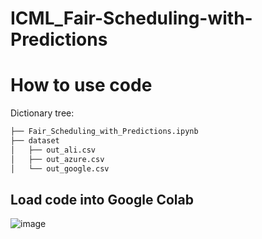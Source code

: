 # ICML_Fair-Scheduling-with-Predictions


# How to use code
Dictionary tree:
``` bash
├── Fair_Scheduling_with_Predictions.ipynb
├── dataset
│   ├── out_ali.csv
│   ├── out_azure.csv
│   └── out_google.csv
```
## **Load code into Google Colab**
![image](https://github.com/Chunhao-L/ICML_Fair-Scheduling-with-Predictions/assets/157331570/fda8c820-7d5c-4482-92b7-66beb6ccfe03)
